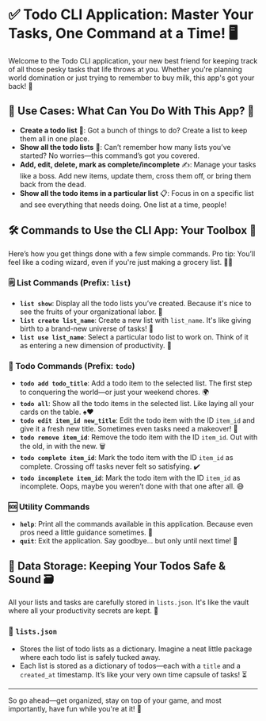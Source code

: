 # ✅ Todo CLI Application: Master Your Tasks, One Command at a Time! 🖥️

Welcome to the Todo CLI application, your new best friend for keeping track of all those pesky tasks that life throws at you. Whether you're planning world domination or just trying to remember to buy milk, this app's got your back! 💪

## 🎯 Use Cases: What Can You Do With This App? 🤔

- **Create a todo list** 📝: Got a bunch of things to do? Create a list to keep them all in one place.
- **Show all the todo lists** 👀: Can’t remember how many lists you’ve started? No worries—this command’s got you covered.
- **Add, edit, delete, mark as complete/incomplete** ✍️: Manage your tasks like a boss. Add new items, update them, cross them off, or bring them back from the dead.
- **Show all the todo items in a particular list** 📋: Focus in on a specific list and see everything that needs doing. One list at a time, people!

## 🛠️ Commands to Use the CLI App: Your Toolbox 🧰

Here’s how you get things done with a few simple commands. Pro tip: You’ll feel like a coding wizard, even if you're just making a grocery list. 🧙‍♂️

### 🗒️ List Commands (Prefix: `list`)
- **`list show`**: Display all the todo lists you’ve created. Because it's nice to see the fruits of your organizational labor. 🌱
- **`list create list_name`**: Create a new list with `list_name`. It's like giving birth to a brand-new universe of tasks! 🌌
- **`list use list_name`**: Select a particular todo list to work on. Think of it as entering a new dimension of productivity. 🚪

### 📝 Todo Commands (Prefix: `todo`)
- **`todo add todo_title`**: Add a todo item to the selected list. The first step to conquering the world—or just your weekend chores. 🌍
- **`todo all`**: Show all the todo items in the selected list. Like laying all your cards on the table. ♠️♥️
- **`todo edit item_id new_title`**: Edit the todo item with the ID `item_id` and give it a fresh new title. Sometimes even tasks need a makeover! 💅
- **`todo remove item_id`**: Remove the todo item with the ID `item_id`. Out with the old, in with the new. 🗑️
- **`todo complete item_id`**: Mark the todo item with the ID `item_id` as complete. Crossing off tasks never felt so satisfying. ✔️
- **`todo incomplete item_id`**: Mark the todo item with the ID `item_id` as incomplete. Oops, maybe you weren’t done with that one after all. 😅

### 🆘 Utility Commands
- **`help`**: Print all the commands available in this application. Because even pros need a little guidance sometimes. 🧭
- **`quit`**: Exit the application. Say goodbye... but only until next time! 👋

## 💾 Data Storage: Keeping Your Todos Safe & Sound 🗃️

All your lists and tasks are carefully stored in `lists.json`. It's like the vault where all your productivity secrets are kept. 🤫

### 🔐 `lists.json`
- Stores the list of todo lists as a dictionary. Imagine a neat little package where each todo list is safely tucked away.
- Each list is stored as a dictionary of todos—each with a `title` and a `created_at` timestamp. It’s like your very own time capsule of tasks! ⏳

---

So go ahead—get organized, stay on top of your game, and most importantly, have fun while you're at it! 🎉
